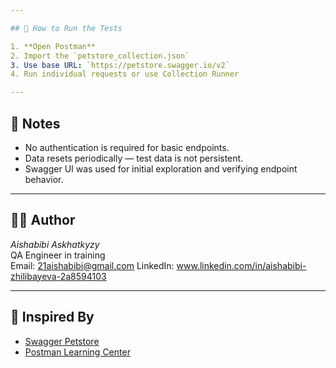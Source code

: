 ```yaml
---

## 🚀 How to Run the Tests

1. **Open Postman**
2. Import the `petstore_collection.json`
3. Use base URL: `https://petstore.swagger.io/v2`
4. Run individual requests or use Collection Runner

---
```


## 📌 Notes

- No authentication is required for basic endpoints.
- Data resets periodically — test data is not persistent.
- Swagger UI was used for initial exploration and verifying endpoint behavior.

---

## 🧑‍💻 Author

_Aishabibi Askhatkyzy_  
QA Engineer in training  
Email: 21aishabibi@gmail.com 
LinkedIn: www.linkedin.com/in/aishabibi-zhilibayeva-2a8594103

---

## 🐾 Inspired By

- [Swagger Petstore](https://petstore.swagger.io/)
- [Postman Learning Center](https://learning.postman.com/)
